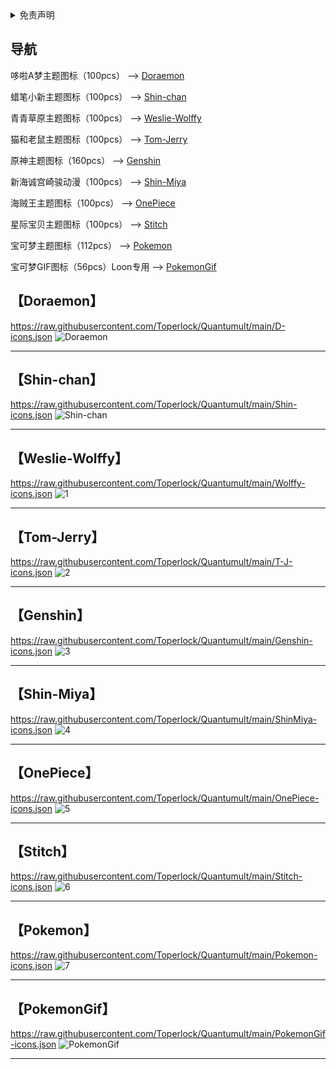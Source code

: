 
<details>
   <summary>免责声明</summary> 

本仓库中涉及的任何解锁和解密分析脚本仅用于资源共享和学习研究，不能保证其合法性，准确性，完整性和有效性，请根据情况自行判断。

间接使用脚本的任何用户，包括但不限于建立VPS或在某些行为违反国家/地区法律或相关法规的情况下进行传播, Toperlock 对于由此引起的任何隐私泄漏或其他后果概不负责。

请勿将本仓库内的任何内容用于商业或非法目的，否则后果自负。

如果任何单位或个人认为该项目的脚本可能涉嫌侵犯其权利，则应及时通知并提供身份证明，所有权证明，我将在收到认证文件后删除相关脚本。

Toperlock 对任何本仓库中包含的脚本在使用中可能出现的问题概不负责，包括但不限于由任何脚本错误导致的任何损失或损害.

您必须在下载后的24小时内从计算机或手机中完全删除以上内容。

任何以任何方式查看此项目的人或直接或间接使用该项目的任何脚本的使用者都应仔细阅读此声明。Toperlock 保留随时更改或补充此免责声明的权利。一旦使用并复制了任何本仓库相关脚本或其他内容，则视为您已接受此免责声明。

Toperlock 项目内所涉及图标、LOGO 仅为资源共享、学习参考之目的，不保证其合法性、正当性、准确性；切勿使用 Toperlock 项目做任何商业用途或牟利；
遵循避风港原则，若有图片和内容侵权，请在 Issues 告知，核实后删除，其版权均归原作者及其网站所有；
本人不对任何内容承担任何责任，包括但不限于任何内容错误导致的任何损失、损害；
其它人通过任何方式登陆本网站或直接、间接使用 Toperlock 项目相关资源，均应仔细阅读本声明，一旦使用、转载 Toperlock 项目任何相关教程或资源，即被视为您已接受此免责声明。

</details>

## 导航
哆啦A梦主题图标（100pcs）
--> [Doraemon](#doraemon)

蜡笔小新主题图标（100pcs）
--> [Shin-chan](#shin-chan)

青青草原主题图标（100pcs）
--> [Weslie-Wolffy](#weslie-wolffy)

猫和老鼠主题图标（100pcs）
--> [Tom-Jerry](#tom-jerry)

原神主题图标（160pcs）
--> [Genshin](#genshin)

新海诚宫崎骏动漫（100pcs）
--> [Shin-Miya](#shin-miya)

海贼王主题图标（100pcs）
--> [OnePiece](#onepiece)

星际宝贝主题图标（100pcs）
--> [Stitch](#stitch)

宝可梦主题图标（112pcs）
--> [Pokemon](#pokemon)

宝可梦GIF图标（56pcs）Loon专用
--> [PokemonGif](#pokemongif)

【Doraemon】
-----------------
https://raw.githubusercontent.com/Toperlock/Quantumult/main/D-icons.json
![Doraemon](https://github.com/Toperlock/Quantumult/assets/86833913/f4afbbe1-bf94-48d4-a985-351ace1bfac2)

-----------------
【Shin-chan】
----------------
https://raw.githubusercontent.com/Toperlock/Quantumult/main/Shin-icons.json
![Shin-chan](https://github.com/Toperlock/Quantumult/assets/86833913/340adeaf-3f12-496d-a516-826a7574b3ff)

----------------
【Weslie-Wolffy】
---------------
https://raw.githubusercontent.com/Toperlock/Quantumult/main/Wolffy-icons.json
![1](https://github.com/Toperlock/Quantumult/assets/86833913/120743ca-eb2f-4366-b318-a52799ab56a1)

---------------
【Tom-Jerry】
--------------
https://raw.githubusercontent.com/Toperlock/Quantumult/main/T-J-icons.json
![2](https://github.com/Toperlock/Quantumult/assets/86833913/8efcb8b8-4bfd-4b37-898f-f8fe6ea6d184)

--------------
【Genshin】
-------------
https://raw.githubusercontent.com/Toperlock/Quantumult/main/Genshin-icons.json
![3](https://github.com/Toperlock/Quantumult/assets/86833913/0472de62-85e1-4fcd-bf07-e4dfe2d8c0c9)


-------------
【Shin-Miya】
------------
https://raw.githubusercontent.com/Toperlock/Quantumult/main/ShinMiya-icons.json
![4](https://github.com/Toperlock/Quantumult/assets/86833913/716b28f6-8de8-4ca1-8781-e342fd1c4872)

------------
【OnePiece】
-----------
https://raw.githubusercontent.com/Toperlock/Quantumult/main/OnePiece-icons.json
![5](https://github.com/Toperlock/Quantumult/assets/86833913/40b25370-75a2-4ced-bc67-13622c160381)

-----------
【Stitch】
-----------
https://raw.githubusercontent.com/Toperlock/Quantumult/main/Stitch-icons.json
![6](https://github.com/Toperlock/Quantumult/assets/86833913/17370780-da36-46a2-b355-9c36255f13c1)

-----------
【Pokemon】
----------
https://raw.githubusercontent.com/Toperlock/Quantumult/main/Pokemon-icons.json
![7](https://github.com/Toperlock/Quantumult/assets/86833913/c35baf6f-a56c-4be7-ac8d-5a028b4c69eb)

----------
【PokemonGif】
---------
https://raw.githubusercontent.com/Toperlock/Quantumult/main/PokemonGif-icons.json
![PokemonGif](https://github.com/Toperlock/Quantumult/assets/86833913/f99c6cf0-db80-4d95-aab2-2d53a47fcb00)

---------




